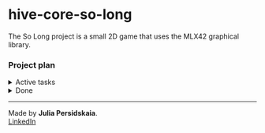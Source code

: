 # hive-core-so-long
The So Long project is a small 2D game that uses the MLX42 graphical library.

### Project plan

<details>
<summary>Active tasks</summary>    

- [ ] Check how to add sounds whit mlx42. 
- [ ] Testing
- [ ] Finalize documentation.

</details>

<details>
<summary>Done</summary>  

- [x] Program input validation:    
    * Takes exactly 2 parameters: `<program> <path>`.   
    * Map file has a `.ber` extension.    
    * Path to the file is valid. 
- [x] Map reading and general validation:  
	* Map is rectangular.
	* There is exactly one start position and one exit position.  
	* There is at least one collectible item.  
	* Map is surrounded by walls. 
	* Map fits the monitor size.
- [x] Check if the map is playable:  
	* There's a valid path between the start and exit.  
	* All collectibles are reachable. 
- [x] Display the game background in the window.  
	* Load sprites for walls, obstacles and empty spaces.  
- [x] Handle user input:
	* Implement movement in 4 directions: up, down, left, and right.  
	* Handle closing the window with ESC.
- [x] Handle player interaction with collectibles and counter:  
	* Detect the collectables and unset it on the map.  
	* Decrease amount of collectables to handle the exit from the game later.  
	* Print number of movements to stdout.
- [x] Implement sprite animation for collectibles. 
	* Load frames and set values to the structure.  
	* Updates the coin animation based on the elapsed time and FPS.  
- [x] Mid-project refactoring and cleaning:
	* Review and clean up header file.  
	* Restructure game object hierarchy, content and review macros.  
	* Optimize functions to reduce complexity, improve performance, and increase abstraction.   
	* Improve error handling.   
- [x] Display the movement count on-screen. 
- [x] Implement game states:  
	* Create layout for win and lose states.  
	* Add main menu.  
	* Allow player to choose a character at the start of the game.   
- [x] Implement enemies:  
	* Add enemies with movement patterns and interactions with the player.  
	* Add animation for enemy.
	* Detect collision with player.  
- [x] Implement a final game loop that handles rendering and events. 

</details>


______________
Made by **Julia Persidskaia**.  
[LinkedIn](https://www.linkedin.com/in/iuliia-persidskaia/)